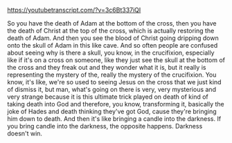 https://youtubetranscript.com/?v=3c6Bt337iQI

 So you have the death of Adam at the bottom of the cross, then you have the death of Christ at the top of the cross, which is actually restoring the death of Adam. And then you see the blood of Christ going dripping down onto the skull of Adam in this like cave. And so often people are confused about seeing why is there a skull, you know, in the crucifixion, especially like if it's on a cross on someone, like they just see the skull at the bottom of the cross and they freak out and they wonder what it is, but it really is representing the mystery of the, really the mystery of the crucifixion. You know, it's like, we're so used to seeing Jesus on the cross that we just kind of dismiss it, but man, what's going on there is very, very mysterious and very strange because it is this ultimate trick played on death of kind of taking death into God and therefore, you know, transforming it, basically the joke of Hades and death thinking they've got God, cause they're bringing him down to death. And then it's like bringing a candle into the darkness. If you bring candle into the darkness, the opposite happens. Darkness doesn't win.